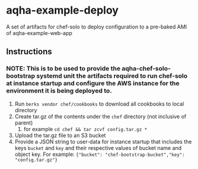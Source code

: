 # aqha-example-deploy
A set of artifacts for chef-solo to deploy configuration to a pre-baked AMI of aqha-example-web-app

## Instructions
### NOTE:  This is to be used to provide the aqha-chef-solo-bootstrap systemd unit the artifacts required to run chef-solo at instance startup and configure the AWS instance for the environment it is being deployed to.
1. Run `berks vendor chef/cookbooks` to download all cookbooks to local directory
1. Create tar.gz of the contents under the `chef` directory (not inclusive of parent)
   1.  for example `cd chef && tar zcvf config.tar.gz *`
1. Upload the tar.gz file to an S3 bucket
1. Provide a JSON string to user-data for instance startup that includes the keys `bucket` and `key` and their respective values of bucket name and object key.  For example:
    `{"bucket": "chef-bootstrap-bucket","key": "config.tar.gz"}`
